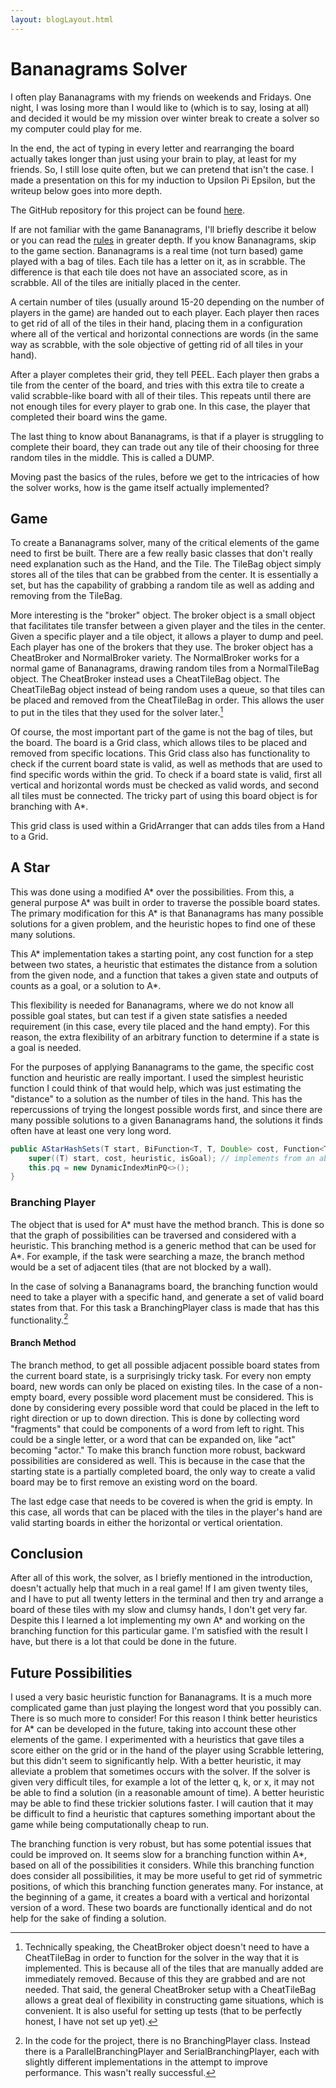 ```yaml
---
layout: blogLayout.html
---
```


 # Bananagrams Solver

I often play Bananagrams with my friends on weekends and Fridays. One night, I was losing more than I would like to (which is to say, losing at all) and decided it would be my mission over winter break to create a solver so my computer could play for me.

In the end, the act of typing in every letter and rearranging the board actually takes longer than just using your brain to play, at least for my friends. So, I still lose quite often, but we can pretend that isn't the case. I made a presentation on this for my induction to Upsilon Pi Epsilon, but the writeup below goes into more depth. 

The GitHub repository for this project can be found [here](https://github.com/EvanGibsonSmith/bananagrams_solver).

If are not familiar with the game Bananagrams, I'll briefly describe it below or you can read the [rules](https://bananagrams.com/blogs/news/how-to-play-bananagrams-instructions-for-getting-started) in greater depth. If you know Bananagrams, skip to the game section. Bananagrams is a real time (not turn based) game played with a bag of tiles. Each tile has a letter on it, as in scrabble. The difference is that each tile does not have an associated score, as in scrabble. All of the tiles are initially placed in the center. 

A certain number of tiles (usually around 15-20 depending on the number of players in the game) are handed out to each player. Each player then races to get rid of all of the tiles in their hand, placing them in a configuration where all of the vertical and horizontal connections are words (in the same way as scrabble, with the sole objective of getting rid of all tiles in your hand).

After a player completes their grid, they tell PEEL. Each player then grabs a tile from the center of the board, and tries with this extra tile to create a valid scrabble-like board with all of their tiles. This repeats until there are not enough tiles for every player to grab one. In this case, the player that completed their board wins the game.

The last thing to know about Bananagrams, is that if a player is struggling to complete their board, they can trade out any tile of their choosing for three random tiles in the middle. This is called a DUMP.

Moving past the basics of the rules, before we get to the intricacies of how the solver works, how is the game itself actually implemented?

## Game 

To create a Bananagrams solver, many of the critical elements of the game need to first be built. There are a few really basic classes that don't really need explanation such as the Hand, and the Tile. The TileBag object simply stores all of the tiles that can be grabbed from the center. It is essentially a set, but has the capability of grabbing a random tile as well as adding and removing from the TileBag.

More interesting is the "broker" object. The broker object is a small object that facilitates tile transfer between a given player and the tiles in the center. Given a specific player and a tile object, it allows a player to dump and peel. Each player has one of the brokers that they use. The broker object has a CheatBroker and NormalBroker variety. The NormalBroker works for a normal game of Bananagrams, drawing random tiles from a NormalTileBag object. The CheatBroker instead uses a CheatTileBag object. The CheatTileBag object instead of being random uses a queue, so that tiles can be placed and removed from the CheatTileBag in order. This allows the user to put in the tiles that they used for the solver later.[^1]

Of course, the most important part of the game is not the bag of tiles, but the board. The board is a Grid class, which allows tiles to be placed and removed from specific locations. This Grid class also has functionality to check if the current board state is valid, as well as methods that are used to find specific words within the grid. To check if a board state is valid, first all vertical and horizontal words must be checked as valid words, and second all tiles must be connected. The tricky part of using this board object is for branching with A*.

This grid class is used within a GridArranger that can adds tiles from a Hand to a Grid.

## A Star

This was done using a modified A* over the possibilities. From this, a general purpose A* was built in order to traverse the possible board states. The primary modification for this A* is that Bananagrams has many possible solutions for a given problem, and the heuristic hopes to find one of these many solutions. 

This A* implementation takes a starting point, any cost function for a step between two states, a heuristic that estimates the distance from a solution from the given node, and a function that takes a given state and outputs of counts as a goal, or a solution to A*.

This flexibility is needed for Bananagrams, where we do not know all possible goal states, but can test if a given state satisfies a needed requirement (in this case, every tile placed and the hand empty). For this reason, the extra flexibility of an arbitrary function to determine if a state is a goal is needed.

For the purposes of applying Bananagrams to the game, the specific cost function and heuristic are really important. I used the simplest heuristic function I could think of that would help, which was just estimating the "distance" to a solution as the number of tiles in the hand. This has the repercussions of trying the longest possible words first, and since there are many possible solutions to a given Bananagrams hand, the solutions it finds often have at least one very long word. 

```java
public AStarHashSets(T start, BiFunction<T, T, Double> cost, Function<T, Double> heuristic, Function<T, Boolean> isGoal) {
    super((T) start, cost, heuristic, isGoal); // implements from an abstract class, 
    this.pq = new DynamicIndexMinPQ<>();
}
```

### Branching Player

The object that is used for A* must have the method branch. This is done so that the graph of possibilities can be traversed and considered with a heuristic. This branching method is a generic method that can be used for A*. For example, if the task were searching a maze, the branch method would be a set of adjacent tiles (that are not blocked by a wall).

In the case of solving a Bananagrams board, the branching function would need to take a player with a specific hand, and generate a set of valid board states from that. For this task a BranchingPlayer class is made that has this functionality.[^2] 

#### Branch Method

The branch method, to get all possible adjacent possible board states from the current board state, is a surprisingly tricky task. For every non empty board, new words can only be placed on existing tiles. In the case of a non-empty board, every possible word placement must be considered. This is done by considering every possible word that could be placed in the left to right direction or up to down direction. This is done by collecting word "fragments" that could be components of a word from left to right. This could be a single letter, or a word that can be expanded on, like "act" becoming "actor." To make this branch function more robust, backward possibilities are considered as well. This is because in the case that the starting state is a partially completed board, the only way to create a valid board may be to first remove an existing word on the board.

The last edge case that needs to be covered is when the grid is empty. In this case, all words that can be placed with the tiles in the player's hand are valid starting boards in either the horizontal or vertical orientation. 

## Conclusion

After all of this work, the solver, as I briefly mentioned in the introduction, doesn't actually help that much in a real game! If I am given twenty tiles, and I have to put all twenty letters in the terminal and then try and arrange a board of these tiles with my slow and clumsy hands, I don't get very far. Despite this I learned a lot implementing my own A* and working on the branching function for this particular game. I'm satisfied with the result I have, but there is a lot that could be done in the future.

## Future Possibilities 

I used a very basic heuristic function for Bananagrams. It is a much more complicated game than just playing the longest word that you possibly can. There is so much more to consider! For this reason I think better heuristics for A* can be developed in the future, taking into account these other elements of the game. I experimented with a heuristics that gave tiles a score either on the grid or in the hand of the player using Scrabble lettering, but this didn't seem to significantly help. With a better heuristic, it may alleviate a problem that sometimes occurs with the solver. If the solver is given very difficult tiles, for example a lot of the letter q, k, or x, it may not be able to find a solution (in a reasonable amount of time). A better heuristic may be able to find these trickier solutions faster. I will caution that it may be difficult to find a heuristic that captures something important about the game while being computationally cheap to run.

The branching function is very robust, but has some potential issues that could be improved on. It seems slow for a branching function within A*, based on all of the possibilities it considers. While this branching function does consider all possibilities, it may be more useful to get rid of symmetric positions, of which this branching function generates many. For instance, at the beginning of a game, it creates a board with a vertical and horizontal version of a word. These two boards are functionally identical and do not help for the sake of finding a solution.

[^1]: Technically speaking, the CheatBroker object doesn't need to have a CheatTileBag in order to function for the solver in the way that it is implemented. This is because all of the tiles that are manually added are immediately removed. Because of this they are grabbed and are not needed. That said, the general CheatBroker setup with a CheatTileBag allows a great deal of flexibility in constructing game situations, which is convenient. It is also useful for setting up tests (that to be perfectly honest, I have not set up yet).

[^2]: In the code for the project, there is no BranchingPlayer class. Instead there is a ParallelBranchingPlayer and SerialBranchingPlayer, each with slightly different implementations in the attempt to improve performance. This wasn't really successful.







